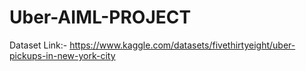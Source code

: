 # Uber-AIML-PROJECT
Dataset Link:-  https://www.kaggle.com/datasets/fivethirtyeight/uber-pickups-in-new-york-city
